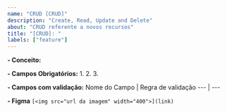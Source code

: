 ```yaml
---
name: "CRUD [CRUD]"
description: "Create, Read, Update and Delete"
about: "CRUD referente a novos recursos"
title: "[CRUD]: " 
labels: ["feature"]
---
```


**- Conceito:**


**- Campos Obrigatórios:**
1. 
2. 
3. 


**- Campos com validação:**
Nome do Campo | Regra de validação
--- | ---


**- Figma**
```[<img src="url da imagem" width="400">](link)```
